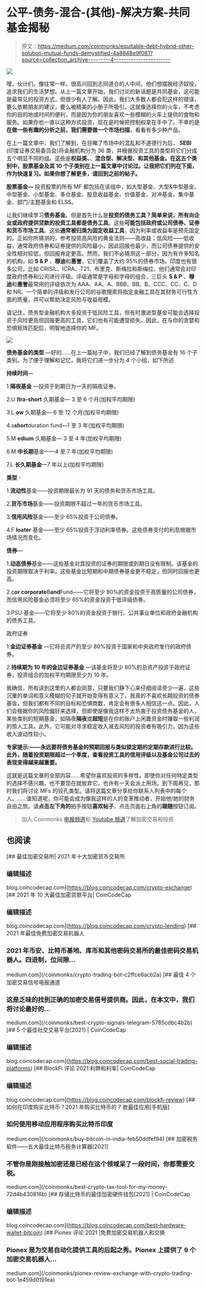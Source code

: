 # 公平-债务-混合-(其他)-解决方案-共同基金揭秘

> 原文：<https://medium.com/coinmonks/equitable-debt-hybrid-other-solution-mutual-funds-demystified-4a8848e9f081?source=collection_archive---------4----------------------->

![](img/cfb5da7bb41b92c3b6044f5ab4f53153.png)

嘿，伙计们，像往常一样，很高兴回到志同道合的人中间，他们想摆脱经济奴役，追求我们的生活梦想。从上一篇文章开始，我们讨论的新话题是共同基金，这可能是最常见的投资方式，但很少有人了解。因此，我们大多数人都会犯这样的错误，要么依赖朋友的建议，要么被精美的小册子所吸引。这就像选择你的火车，不考虑你的目的地或时间的便利，而是因为你的朋友喜欢一些模糊的火车上提供的食物和服务。如果你也一直以这种方式投资，现在是时候把控制权拿在手中了。不幸的是**在做一些有趣的分析之前，我们需要做一个市场扫描**，看看有多少种产品。

在上一篇文章中，我们了解到，在目睹了市场中的混乱和不道德行为后， **SEBI** (印度证券交易委员会)将金融机构分为 36 类，并根据投资工具的类型将它们分成五个明显不同的组。这些是**权益类、**、**混合型、**解决型、**和**其他基金。在这五个类别中，**股票基金**及其 10 个子类别在上一篇文章中讨论过。让我把它们列在下面，作为快速复习。如果你想了解更多，请回到之前的帖子。****

**股票基金—** 投资股票的所有 MF 都包括在该组中，如大型基金、大型&中型基金、中型基金、小型基金、多仓基金、股息收益基金、价值基金、对冲基金、集中基金、部门/主题基金和 ELSS。

让我们继续学习**债务基金**。但是首先什么是**投资的债务工具？**简单来说，所有向企业或政府提供贷款的投资工具**都是债务工具**。这些**可能包括政府或公司债券、证券和货币市场工具**。这些**通常被归类为固定收益工具**，因为利率或收益率是预先固定的。正如你所猜测的，参考投资高风险的黄金法则——高收益；低风险——低收益，通常政府债券和证券提供的风险最小，因此回报也最少，而公司债券提供的安全性相对较低，但回报肯定更高。然而，我们不必猜测这一部分，因为有许多知名的机构，如 **S & P** 、**穆迪**和**惠誉**，它们覆盖了大约 95%的债券市场。印度也有很多公司，比如 CRISIL、ICRA、T21、布里克、斯梅拉和斯梅拉，他们通常会对印度政府债券和公司进行评级。评级通常是字母和字母的组合，三巨头 **S & P** 、**穆迪**和**惠誉**最常用的评级依次为 AAA、AA、A、BBB、BB、B、CCC、CC、C、D 和 NR。一个简单的评级和发行公司的谷歌搜索将指定金融工具在其财务可行性方面的质量，并可以帮助决定风险与收益规模。

请记住，债务型金融机构大多投资于低风险工具，但有时激进型基金可能会选择投资于风险更高但回报更高的工具，它们也有可能遭受损失。因此，在与你的贪婪和恐惧矩阵匹配后，明智地选择你的 MF。

![](img/2f196ef92f5a10a322f0232594a87b55.png)

**债务基金的类型** —好的……在上一篇帖子中，我们已经了解到债务基金有 16 个子类别。为了便于理解和记忆，我将它们进一步分为 4 个小组，如下所述

**持续时间**—

1.**隔夜基金** —投资于到期日为一天的隔夜证券。

2.U **ltra-short** 久期基金— 3 至 6 个月(加权平均期限)

3.L **ow** 久期基金— 6 至 12 个月(加权平均期限)

4.s**short**duration fund—1 至 3 年(加权平均期限)

5.M **edium** 久期基金— 3 至 4 年(加权平均期限)

6.M **中长期**基金——4 至 7 年(加权平均期限)

7.L **长久期基金**—7 年以上(加权平均期限)

**类型** -

1.**流动性**基金——投资期限最长为 91 天的债务和货币市场工具。

2.**货币市场**基金——投资期限不超过一年的货币市场工具。

3.**信用风险**基金——至少 65%投资于公司债券。

4.F **loater** 基金——至少 65%投资于浮动利率债券。这些债券支付的利息根据市场情况而变化。

**债券**—

1.**动态债券**基金——这些基金对其投资的证券的期限或到期日没有限制。该基金的投资期限取决于利率。这些基金比短期和中期债券基金更不稳定，但同时回报也更高。

2.c**or corporate**B**and**Fund——它将至少 80%的资金投资于高质量的公司债券，而信用风险基金必须将至少 65%的资金投资于低评级债券。

3.PSU 基金——它将至少 80%的资金投资于银行、公共事业单位和政府金融机构的债务工具。

政府证券

1.**金边证券基金** —它将总资产的至少 80%投资于国家和中央政府发行的政府债券。

2.**持续期为 10 年的金边证券基金** —该基金将至少 80%的总资产投资于政府证券，投资组合的加权平均期限至少为 10 年。

我确信，所有读到这里的人都会同意，只要我们静下心来仔细阅读至少一遍，这些沉重的单词和意义模糊的句子就开始变得有意义了。我真的不喜欢长期投资的债券基金，但我们都有不同的目标和恐惧商数，肯定会有很多人相信这一点。因此，人们会根据你的风险偏好来选择，但即使是像我这样不太热衷于投资债务基金的人，某些类别的短期基金，如隔夜**隔夜**或**超短**是在你的账户上闲置资金时赚取一些利润的惊人工具。此外，它可能对寻求稳定收入减去风险的投资者有吸引力，因为这些收入波动性较小。

**专家提示:——永远要将债务基金的预期回报与类似锁定期的定期存款进行比较。此外，随着投资期限超过一个季度，查看投资工具的信用评级以及基金公司过去的表现变得越来越重要。**

这就是这篇文章的全部内容……希望你喜欢投资的多样性。即使你对任何特定类型的选择不感兴趣，也不要现在就放弃它。也许有一天会派上用场。到下周再见，那时我们将讨论 MFs 的铰孔类型。请将这篇文章分享给你联系人列表中的每个人。……谁知道呢，你可能会成为像我这样的人的变革推动者，开始他/她的财务自由之旅。请**点击左下角的**拍手按钮**喜欢帖子**，点击页面右上角的**跟随**按钮订阅。

> 加入 Coinmonks [电报频道](https://t.me/coincodecap)和 [Youtube 频道](https://www.youtube.com/c/coinmonks/videos)了解加密交易和投资

## 也阅读

[](https://blog.coincodecap.com/crypto-exchange) [## 最佳加密交易所| 2021 年十大加密货币交易所

### 编辑描述

blog.coincodecap.com](https://blog.coincodecap.com/crypto-exchange) [](https://blog.coincodecap.com/crypto-lending) [## 2021 年 10 大最佳加密贷款平台| CoinCodeCap

### 编辑描述

blog.coincodecap.com](https://blog.coincodecap.com/crypto-lending) [](/coinmonks/crypto-trading-bot-c2ffce8acb2a) [## 2021 年最佳免费加密交易机器人

### 2021 年币安、比特币基地、库币和其他密码交易所的最佳密码交易机器人。四进制，位间隙…

medium.com](/coinmonks/crypto-trading-bot-c2ffce8acb2a) [](/coinmonks/best-crypto-signals-telegram-5785cdbc4b2b) [## 最佳 4 个加密交易信号电报通道

### 这是乏味的找到正确的加密交易信号提供商。因此，在本文中，我们将讨论最好的…

medium.com](/coinmonks/best-crypto-signals-telegram-5785cdbc4b2b)  [## 5 个最佳社交交易平台[2021] | CoinCodeCap

### 编辑描述

blog.coincodecap.com](https://blog.coincodecap.com/best-social-trading-platforms) [](https://blog.coincodecap.com/blockfi-review) [## BlockFi 评论 2021:利弊和利率| CoinCodeCap

### 编辑描述

blog.coincodecap.com](https://blog.coincodecap.com/blockfi-review) [](/coinmonks/buy-bitcoin-in-india-feb50ddfef94) [## 如何在印度购买比特币？2021 年购买比特币的 7 款最佳应用[手机版]

### 如何使用移动应用程序购买比特币印度

medium.com](/coinmonks/buy-bitcoin-in-india-feb50ddfef94) [](/coinmonks/best-crypto-tax-tool-for-my-money-72d4b430816b) [## 加密税务软件——五大最佳比特币税务计算器[2021]

### 不管你是刚接触加密还是已经在这个领域呆了一段时间，你都需要交税。

medium.com](/coinmonks/best-crypto-tax-tool-for-my-money-72d4b430816b) [](https://blog.coincodecap.com/best-hardware-wallet-bitcoin) [## 存储比特币的最佳加密硬件钱包[2021] | CoinCodeCap

### 编辑描述

blog.coincodecap.com](https://blog.coincodecap.com/best-hardware-wallet-bitcoin) [](/coinmonks/pionex-review-exchange-with-crypto-trading-bot-1e459d0191ea) [## Pionex 评论 2021 |免费加密交易机器人和交换

### Pionex 是为交易自动化提供工具的后起之秀。Pionex 上提供了 9 个加密交易机器人…

medium.com](/coinmonks/pionex-review-exchange-with-crypto-trading-bot-1e459d0191ea)